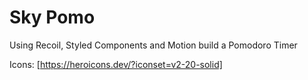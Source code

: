 # Sky Pomo

Using Recoil, Styled Components and Motion build a Pomodoro Timer

Icons: [https://heroicons.dev/?iconset=v2-20-solid]

